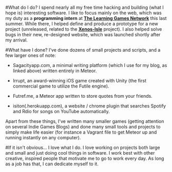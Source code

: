 #What do I do?
I spend nearly all my free time hacking and building (what I hope is) interesting software. I like to focus mainly on the web, which was my duty as a **programming intern** at <a href="http://www.learninggamesnetwork.org/">**The Learning Games Network**</a> this last summer. While there, I helped define and produce a prototype for a new project (unreleased, related to the <a href="http://www.xenos-isle.com/">**Xenos-Isle**</a> project). I also helped solve bugs in their new, re-designed website, which was launched shortly after my arrival. 

#What have I done?
I've done dozens of small projects and scripts, and a few larger ones of note:

 - Sagacityapp.com, a minimal writing platform (which I use for my blog, as linked above) written entirely in Meteor.
 
 - Irrupt, an award-winning iOS game created with Unity (the first commercial game to utilize the Futile engine).

 - Futref.me, a Meteor app written to store quotes from your friends.

 - isiton(.herokuapp.com), a website / chrome plugin that searches Spotify and Rdio for songs on YouTube automatically.

Apart from these things, I've written many smaller games (getting attention on several Indie Games Blogs) and done many small tools and projects to simply make life easier (for instance a Vagrant file to get Meteor up and running instantly on any computer). 

#If it isn't obvious...
I love what I do. I love working on projects both large and small and just doing cool things in software. I work best with other creative, inspired people that motivate me to go to work every day. As long as a job has that, I can dedicate myself to it.
